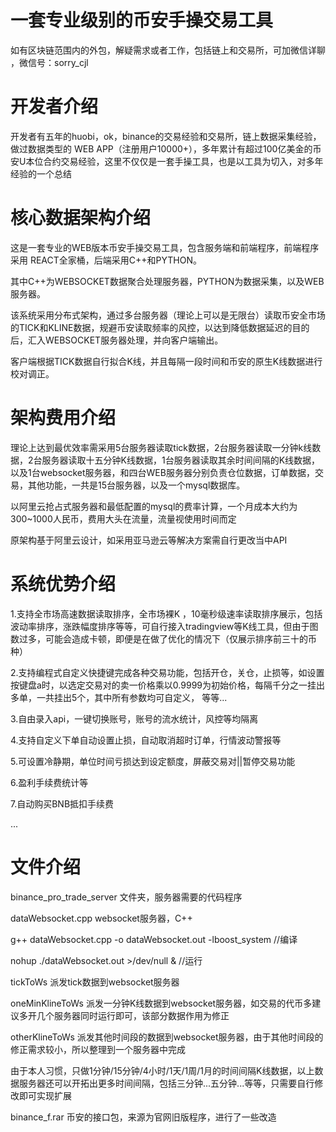 # 一套专业级别的币安手操交易工具

如有区块链范围内的外包，解疑需求或者工作，包括链上和交易所，可加微信详聊 ，微信号：sorry_cjl

# 开发者介绍

开发者有五年的huobi，ok，binance的交易经验和交易所，链上数据采集经验，做过数据类型的 WEB APP（注册用户10000+），多年累计有超过100亿美金的币安U本位合约交易经验，这里不仅仅是一套手操工具，也是以工具为切入，对多年经验的一个总结

# 核心数据架构介绍

这是一套专业的WEB版本币安手操交易工具，包含服务端和前端程序，前端程序采用 REACT全家桶，后端采用C++和PYTHON。


其中C++为WEBSOCKET数据聚合处理服务器，PYTHON为数据采集，以及WEB服务器。


该系统采用分布式架构，通过多台服务器（理论上可以是无限台）读取币安全市场的TICK和KLINE数据，规避币安读取频率的风控，以达到降低数据延迟的目的后，汇入WEBSOCKET服务器处理，并向客户端输出。


客户端根据TICK数据自行拟合K线，并且每隔一段时间和币安的原生K线数据进行校对调正。


# 架构费用介绍

理论上达到最优效率需采用5台服务器读取tick数据，2台服务器读取一分钟k线数据，2台服务器读取十五分钟K线数据，1台服务器读取其余时间间隔的K线数据，以及1台websocket服务器，和四台WEB服务器分别负责仓位数据，订单数据，交易，其他功能，一共是15台服务器，以及一个mysql数据库。


以阿里云抢占式服务器和最低配置的mysql的费率计算，一个月成本大约为300~1000人民币，费用大头在流量，流量视使用时间而定


原架构基于阿里云设计，如采用亚马逊云等解决方案需自行更改当中API



# 系统优势介绍

1.支持全市场高速数据读取排序，全市场裸K ，10毫秒级速率读取排序展示，包括波动率排序，涨跌幅度排序等等，可自行接入tradingview等K线工具，但由于图数过多，可能会造成卡顿，即便是在做了优化的情况下（仅展示排序前三十的币种）


2.支持编程式自定义快捷键完成各种交易功能，包括开仓，关仓，止损等，如设置按键盘a时，以选定交易对的卖一价格乘以0.9999为初始价格，每隔千分之一挂出多单，一共挂出5个，其中所有参数均可自定义， 等等...


3.自由录入api，一键切换账号，账号的流水统计，风控等均隔离


4.支持自定义下单自动设置止损，自动取消超时订单，行情波动警报等


5.可设置冷静期，单位时间亏损达到设定额度，屏蔽交易对||暂停交易功能


6.盈利手续费统计等


7.自动购买BNB抵扣手续费


...

# 文件介绍

binance_pro_trade_server 文件夹，服务器需要的代码程序

dataWebsocket.cpp websocket服务器，C++

g++ dataWebsocket.cpp -o dataWebsocket.out -lboost_system //编译

nohup ./dataWebsocket.out >/dev/null & //运行

tickToWs 派发tick数据到websocket服务器

oneMinKlineToWs 派发一分钟K线数据到websocket服务器，如交易的代币多建议多开几个服务器同时运行即可，该部分数据作用为修正

otherKlineToWs 派发其他时间段的数据到websocket服务器，由于其他时间段的修正需求较小，所以整理到一个服务器中完成

由于本人习惯，只做1分钟/15分钟/4小时/1天/1周/1月的时间间隔K线数据，以上数据服务器还可以开拓出更多时间间隔，包括三分钟...五分钟...等等，只需要自行修改即可实现扩展

binance_f.rar 币安的接口包，来源为官网旧版程序，进行了一些改造
